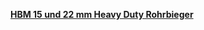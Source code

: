 [**HBM 15 und 22 mm Heavy Duty Rohrbieger**](https://www.hbm-machines.com/de/p/hbm-15-und-22-mm-heavy-duty-rohrbieger?kb=ga_pm_18339823348_&gad_source=1&gclid=EAIaIQobChMI9aPq88K5gwMVVwUGAB2IjwYEEAQYAyABEgJ7ePD_BwE)